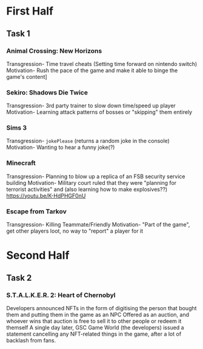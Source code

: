 # First Half
## Task 1

### Animal Crossing: New Horizons
Transgression- Time travel cheats (Setting time forward on nintendo switch)
Motivation- Rush the pace of the game and make it able to binge the game's content]

### Sekiro: Shadows Die Twice
Transgression- 3rd party trainer to slow down time/speed up player
Motivation- Learning attack patterns of bosses or "skipping" them entirely

### Sims 3
Transgression- `jokePlease` (returns a random joke in the console)
Motivation- Wanting to hear a funny joke(?)

### Minecraft
Transgression- Planning to blow up a replica of an FSB security service building
Motivation- Military court ruled that they were "planning for terrorist activities" and (also learning how to make explosives??)
https://youtu.be/K-HdPHGF0nU

### Escape from Tarkov
Transgression- Killing Teammate/Friendly
Motivation- "Part of the game", get other players loot, no way to "report" a player for it
# Second Half
## Task 2

### S.T.A.L.K.E.R. 2: Heart of Chernobyl
Developers announced NFTs in the form of digitising the person that bought them and putting them in the game as an NPC
Offered as an auction, and whoever wins that auction is free to sell it to other people or redeem it themself
A single day later, GSC Game World (the developers) issued a statement cancelling any NFT-related things in the game, after a lot of backlash from fans.